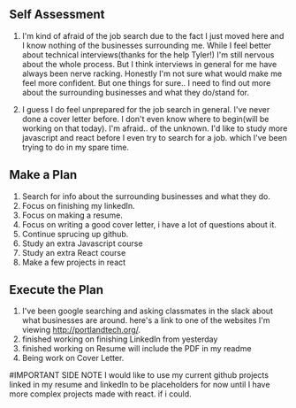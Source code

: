 ## Self Assessment
1. I'm kind of afraid of the job search due to the fact I just moved here and I know nothing of the businesses  surrounding me. While I feel better about technical interviews(thanks for the help Tyler!) I'm still nervous about the whole process. But I think interviews in general for me have always been nerve racking.
Honestly I'm not sure what would make me feel more confident. But one things for sure.. I need to find out more about the surrounding businesses and what they do/stand for.


2. I guess I do feel unprepared for the job search in general. I've never done a cover letter before. I don't even know where to begin(will be working on that today). I'm afraid.. of the unknown. I'd like to study more javascript and react before I even try to search for a job. which I've been trying to do in my spare time.


## Make a Plan
1. Search for info about the surrounding businesses and what they do.
2. Focus on finishing my linkedIn.
3. Focus on making a resume.
4. Focus on writing a good cover letter, i have a lot of questions about it.
5. Continue sprucing up github.
6. Study an extra Javascript course
7. Study an extra React course
8. Make a few projects in react

## Execute the Plan
1. I've been google searching and asking classmates in the slack about what businesses are around. here's
a link to one of the websites I'm viewing http://portlandtech.org/.
2. finished working on finishing LinkedIn from yesterday
3. finished working on Resume will include the PDF in my readme
5. Being work on Cover Letter. 


#IMPORTANT SIDE NOTE
I would like to use my current github projects linked in my resume and linkedIn to be placeholders for now until I have more complex projects made with react. if i could.

